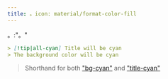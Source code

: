 ```yaml
---
title: 。icon: material/format-color-fill
---
```


。:"。"

```md
> [!tip|all-cyan] Title will be cyan
> The background color will be cyan
```
> Shorthand for both ["bg-cyan"](../bg-styling/page-5.md)
> and ["title-cyan"](../title-styling/page-5.md)

